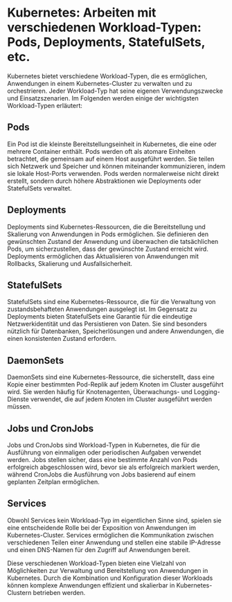 # Kubernetes: Arbeiten mit verschiedenen Workload-Typen: Pods, Deployments, StatefulSets, etc.

Kubernetes bietet verschiedene Workload-Typen, die es ermöglichen, Anwendungen in einem Kubernetes-Cluster zu verwalten und zu orchestrieren. Jeder Workload-Typ hat seine eigenen Verwendungszwecke und Einsatzszenarien. Im Folgenden werden einige der wichtigsten Workload-Typen erläutert:

## Pods

Ein Pod ist die kleinste Bereitstellungseinheit in Kubernetes, die eine oder mehrere Container enthält. Pods werden oft als atomare Einheiten betrachtet, die gemeinsam auf einem Host ausgeführt werden. Sie teilen sich Netzwerk und Speicher und können miteinander kommunizieren, indem sie lokale Host-Ports verwenden. Pods werden normalerweise nicht direkt erstellt, sondern durch höhere Abstraktionen wie Deployments oder StatefulSets verwaltet.

## Deployments

Deployments sind Kubernetes-Ressourcen, die die Bereitstellung und Skalierung von Anwendungen in Pods ermöglichen. Sie definieren den gewünschten Zustand der Anwendung und überwachen die tatsächlichen Pods, um sicherzustellen, dass der gewünschte Zustand erreicht wird. Deployments ermöglichen das Aktualisieren von Anwendungen mit Rollbacks, Skalierung und Ausfallsicherheit.

## StatefulSets

StatefulSets sind eine Kubernetes-Ressource, die für die Verwaltung von zustandsbehafteten Anwendungen ausgelegt ist. Im Gegensatz zu Deployments bieten StatefulSets eine Garantie für die eindeutige Netzwerkidentität und das Persistieren von Daten. Sie sind besonders nützlich für Datenbanken, Speicherlösungen und andere Anwendungen, die einen konsistenten Zustand erfordern.

## DaemonSets

DaemonSets sind eine Kubernetes-Ressource, die sicherstellt, dass eine Kopie einer bestimmten Pod-Replik auf jedem Knoten im Cluster ausgeführt wird. Sie werden häufig für Knotenagenten, Überwachungs- und Logging-Dienste verwendet, die auf jedem Knoten im Cluster ausgeführt werden müssen.

## Jobs und CronJobs

Jobs und CronJobs sind Workload-Typen in Kubernetes, die für die Ausführung von einmaligen oder periodischen Aufgaben verwendet werden. Jobs stellen sicher, dass eine bestimmte Anzahl von Pods erfolgreich abgeschlossen wird, bevor sie als erfolgreich markiert werden, während CronJobs die Ausführung von Jobs basierend auf einem geplanten Zeitplan ermöglichen.

## Services

Obwohl Services kein Workload-Typ im eigentlichen Sinne sind, spielen sie eine entscheidende Rolle bei der Exposition von Anwendungen im Kubernetes-Cluster. Services ermöglichen die Kommunikation zwischen verschiedenen Teilen einer Anwendung und stellen eine stabile IP-Adresse und einen DNS-Namen für den Zugriff auf Anwendungen bereit.

Diese verschiedenen Workload-Typen bieten eine Vielzahl von Möglichkeiten zur Verwaltung und Bereitstellung von Anwendungen in Kubernetes. Durch die Kombination und Konfiguration dieser Workloads können komplexe Anwendungen effizient und skalierbar in Kubernetes-Clustern betrieben werden.
